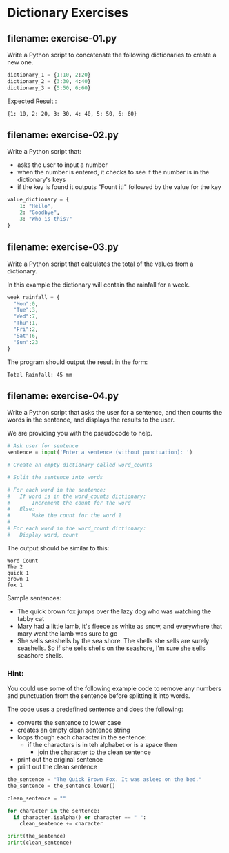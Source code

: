 # Dictionary Exercises

## filename: exercise-01.py

Write a Python script to concatenate the following 
dictionaries to create a new one.

```python
dictionary_1 = {1:10, 2:20}
dictionary_2 = {3:30, 4:40}
dictionary_3 = {5:50, 6:60}
```

Expected Result :

```text
{1: 10, 2: 20, 3: 30, 4: 40, 5: 50, 6: 60}
```

## filename: exercise-02.py

Write a Python script that:
- asks the user to input a number
- when the number is entered, it checks to see if
  the number is in the dictionary's keys
- if the key is found it outputs "Fount it!"
  followed by the value for the key

```python
value_dictionary = {
    1: "Hello", 
    2: "Goodbye", 
    3: "Who is this?"
} 
```

## filename: exercise-03.py

Write a Python script that calculates the total of the values from a dictionary.

In this example the dictionary will contain the rainfall for a week.

```python
week_rainfall = {
  "Mon":0,
  "Tue":3,
  "Wed":7,
  "Thu":1,
  "Fri":2,
  "Sat":6,
  "Sun":23
}
```

The program should output the result in the form:

```text
Total Rainfall: 45 mm
```


## filename: exercise-04.py

Write a Python script that asks the user for a sentence, and then counts the 
words in the sentence, and displays the results to the user. 

We are providing you with the pseudocode to help.

```python
# Ask user for sentence
sentence = input('Enter a sentence (without punctuation): ')

# Create an empty dictionary called word_counts

# Split the sentence into words

# For each word in the sentence:
#   If word is in the word_counts dictionary:
#       Increment the count for the word
#   Else:
#       Make the count for the word 1
#
# For each word in the word_count dictionary:
#   Display word, count
```
The output should be similar to this:

```text
Word Count
The 2
quick 1
brown 1
fox 1
```

Sample sentences:

- The quick brown fox jumps over the lazy dog who was watching the tabby cat
- Mary had a little lamb, it's fleece as white as snow, and everywhere that 
  mary went the lamb was sure to go
- She sells seashells by the sea shore. The shells she sells are surely 
  seashells. So if she sells shells on the seashore, I'm sure she sells 
  seashore shells.

### Hint:
You could use some of the following example code to remove any numbers and 
punctuation from the sentence before splitting it into words.

The code uses a predefined sentence and does the following:
- converts the sentence to lower case
- creates an empty clean sentence string
- loops though each character in the sentence:
  - if the characters is in teh alphabet or is a space then
    - join the character to the clean sentence
- print out the original sentence
- print out the clean sentence

```python
the_sentence = "The Quick Brown Fox. It was asleep on the bed."
the_sentence = the_sentence.lower()

clean_sentence = ""

for character in the_sentence:
  if character.isalpha() or character == " ":
    clean_sentence += character

print(the_sentence)
print(clean_sentence)    
```
